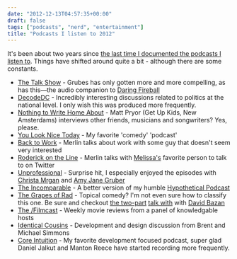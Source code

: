 ```yaml
---
date: "2012-12-13T04:57:35+00:00"
draft: false
tags: ["podcasts", "nerd", "entertainment"]
title: "Podcasts I listen to 2012"
---
```

It's been about two years since [the last time I documented the podcasts I listen to](joshuablount.com/posts/2011/podcasts-i-pay-attention-to/). Things have shifted around quite a bit - although there are some constants.


* [The Talk Show](http://www.muleradio.net/thetalkshow/) - Grubes has only gotten more and more compelling, as has this—the audio companion to [Daring Fireball](http://daringfireball.net)
* [DecodeDC](http://www.decodedc.com/) - Incredibly interesting discussions related to politics at the national level. I only wish this was produced more frequently.
* [Nothing to Write Home About](http://www.ntwha.com/) - Matt Pryor (Get Up Kids, New Amsterdams) interviews other friends, musicians and songwriters? Yes, please.
* [You Look Nice Today](http://youlooknicetoday.com/) - My favorite 'comedy' 'podcast'
* [Back to Work](http://5by5.tv/b2w) - Merlin talks about work with some guy that doesn't seem very interested 
* [Roderick on the Line](http://www.merlinmann.com/roderick/) - Merlin talks with [Melissa's](http://twitter.com/melissablount) favorite person to talk to on Twitter
* [Unprofessional](http://www.muleradio.net/unprofessional/) - Surprise hit, I especially enjoyed the episodes with [Christa Mrgan](http://www.muleradio.net/unprofessional/5/) and [Amy Jane Gruber](http://www.muleradio.net/unprofessional/1/)
* [The Incomparable](http://5by5.tv/incomparable) - A better version of my humble [Hypothetical Podcast](http://hypotheticalpodcast.com)
* [The Grapes of Rad](http://www.grapesofrad.com/) - Topical comedy? I'm not even sure how to classify this one. Be sure and checkout [the two-part](http://www.grapesofrad.com/2012/10/the-grapes-of-rad-193-david-bazan-pt-1/) [talk with](http://www.grapesofrad.com/2012/10/the-grapes-of-rad-193-david-bazan-pt-2/) with [David Bazan](http://davidbazan.com)
* [The /Filmcast](http://www.slashfilm.com/category/features/slashfilmcast/) - Weekly movie reviews from a panel of knowledgable hosts
* [Identical Cousins](http://identicalcousins.net/) - Development and design discussion from Brent and Michael Simmons
* [Core Intuition](http://www.coreint.org/) - My favorite development focused podcast, super glad Daniel Jalkut and Manton Reece have started recording more frequently.	